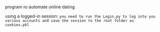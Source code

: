 program ro automate online dating

using a logged-in session:
```you need to run the Login.py to log into you various accounts and save the session to the root folder as cookies.pkl```

